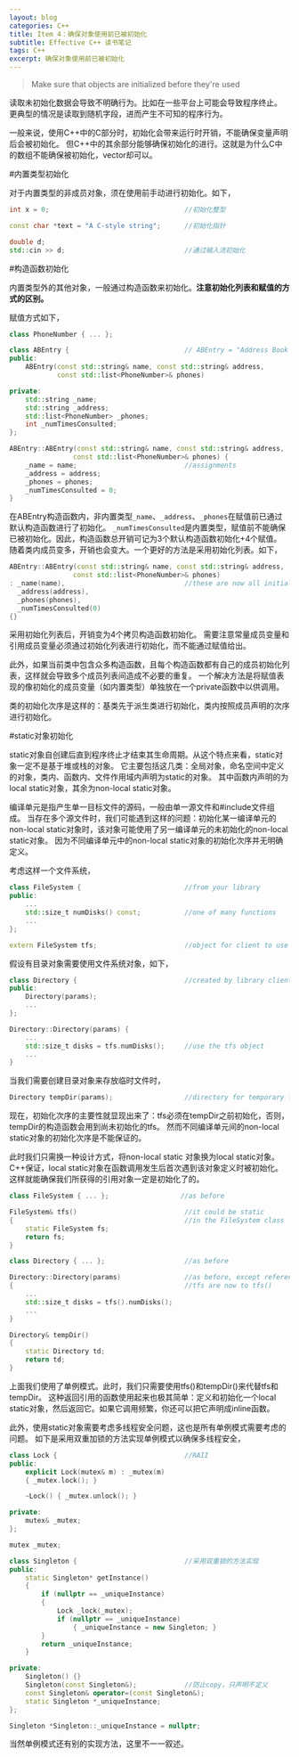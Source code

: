 ```yaml
---
layout: blog
categories: C++
title: Item 4：确保对象使用前已被初始化
subtitle: Effective C++ 读书笔记
tags: C++
excerpt: 确保对象使用前已被初始化
---
```


> Make sure that objects are initialized before they're used

读取未初始化数据会导致不明确行为。比如在一些平台上可能会导致程序终止。
更典型的情况是读取到随机字段，进而产生不可知的程序行为。

一般来说，使用C++中的C部分时，初始化会带来运行时开销，不能确保变量声明后会被初始化。
但C++中的其余部分能够确保初始化的进行。这就是为什么C中的数组不能确保被初始化，vector却可以。

#内置类型初始化

对于内置类型的非成员对象，须在使用前手动进行初始化。如下，

```cpp
int x = 0;                                  //初始化整型

const char *text = "A C-style string";      //初始化指针

double d;
std::cin >> d;                              //通过输入流初始化
```

#构造函数初始化

内置类型外的其他对象，一般通过构造函数来初始化。**注意初始化列表和赋值的方式的区别。**

赋值方式如下，

```cpp
class PhoneNumber { ... };

class ABEntry {                             // ABEntry = "Address Book Entry"
public:
    ABEntry(const std::string& name, const std::string& address,
            const std::list<PhoneNumber>& phones)

private:
    std::string _name;
    std::string _address;
    std::list<PhoneNumber> _phones;
    int _numTimesConsulted;
};

ABEntry::ABEntry(const std::string& name, const std::string& address,
                const std::list<PhoneNumber>& phones) {
    _name = name;                           //assignments
    _address = address;     
    _phones = phones;
    _numTimesConsulted = 0;
}
```

在ABEntry构造函数内，非内置类型`_name`、`_address`、`_phones`在赋值前已通过默认构造函数进行了初始化。
`_numTimesConsulted`是内置类型，赋值前不能确保已被初始化。因此，构造函数总开销可记为3个默认构造函数初始化+4个赋值。
随着类内成员变多，开销也会变大。一个更好的方法是采用初始化列表。如下，

```cpp
ABEntry::ABEntry(const std::string& name, const std::string& address,
                const std::list<PhoneNumber>& phones) 
: _name(name),                              //these are now all initializations
  _address(address),
  _phones(phones),
  _numTimesConsulted(0)
{}
```

采用初始化列表后，开销变为4个拷贝构造函数初始化。
需要注意常量成员变量和引用成员变量必须通过初始化列表进行初始化，而不能通过赋值给出。

此外，如果当前类中包含众多构造函数，且每个构造函数都有自己的成员初始化列表，这样就会导致多个成员列表间造成不必要的重复。
一个解决方法是将赋值表现的像初始化的成员变量（如内置类型）单独放在一个private函数中以供调用。

类的初始化次序是这样的：基类先于派生类进行初始化，类内按照成员声明的次序进行初始化。

#static对象初始化

static对象自创建后直到程序终止才结束其生命周期。从这个特点来看，static对象一定不是基于堆或栈的对象。
它主要包括这几类：全局对象，命名空间中定义的对象，类内、函数内、文件作用域内声明为static的对象。
其中函数内声明的为local static对象，其余为non-local static对象。

编译单元是指产生单一目标文件的源码，一般由单一源文件和#include文件组成。
当存在多个源文件时，我们可能遇到这样的问题：初始化某一编译单元的non-local
static对象时，该对象可能使用了另一编译单元的未初始化的non-local static对象。
因为不同编译单元中的non-local static对象的初始化次序并无明确定义。

考虑这样一个文件系统，

```cpp
class FileSystem {                          //from your library
public:
    ...
    std::size_t numDisks() const;           //one of many functions
    ...
};

extern FileSystem tfs;                      //object for client to use
```

假设有目录对象需要使用文件系统对象，如下，

```cpp
class Directory {                           //created by library client
public:
    Directory(params);
    ...
};

Directory::Directory(params) {
    ...
    std::size_t disks = tfs.numDisks();     //use the tfs object
    ...
}
```

当我们需要创建目录对象来存放临时文件时，

```cpp
Directory tempDir(params);                  //directory for temporary files
```

现在，初始化次序的主要性就显现出来了：tfs必须在tempDir之前初始化，否则，tempDir的构造函数会用到尚未初始化的tfs。
然而不同编译单元间的non-local static对象的初始化次序是不能保证的。

此时我们只需换一种设计方式，将non-local static 对象换为local static对象。
C++保证，local static对象在函数调用发生后首次遇到该对象定义时被初始化。
这样就能确保我们所获得的引用对象一定是初始化了的。

```cpp
class FileSystem { ... };                  //as before

FileSystem& tfs()                           //it could be static 
{                                           //in the FileSystem class
    static FileSystem fs;
    return fs;
}

class Directory { ... };                    //as before

Directory::Directory(params)                //as before, except references to
{                                           //tfs are now to tfs()
    ...
    std::size_t disks = tfs().numDisks();
    ...
}

Directory& tempDir()
{
    static Directory td;
    return td;
}
```

上面我们使用了单例模式。此时，我们只需要使用tfs()和tempDir()来代替tfs和tempDir。
这种返回引用的函数使用起来也极其简单：定义和初始化一个local
static对象，然后返回它。如果它调用频繁，你还可以把它声明成inline函数。

此外，使用static对象需要考虑多线程安全问题，这也是所有单例模式需要考虑的问题。
如下是采用双重加锁的方法实现单例模式以确保多线程安全，

```cpp
class Lock {                                //RAII
public:
    explicit Lock(mutex& m) : _mutex(m)
    { _mutex.lock(); }

    ~Lock() { _mutex.unlock(); }

private:
    mutex& _mutex;
};

mutex _mutex;

class Singleton {                           //采用双重锁的方法实现
public:
    static Singleton* getInstance()
    {
        if (nullptr == _uniqueInstance)
        {
            Lock _lock(_mutex);
            if (nullptr == _uniqueInstance)
                { _uniqueInstance = new Singleton; }
        }
        return _uniqueInstance;
    }

private:
    Singleton() {}
    Singleton(const Singleton&);            //防止copy，只声明不定义
    const Singleton& operator=(const Singleton&);
    static Singleton *_uniqueInstance;
};

Singleton *Singleton::_uniqueInstance = nullptr;
```

当然单例模式还有别的实现方法，这里不一一叙述。
